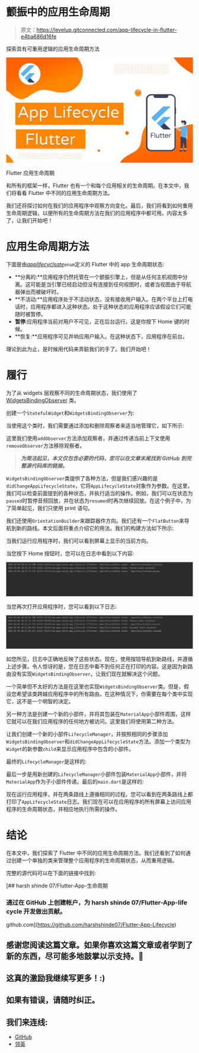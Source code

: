 # 颤振中的应用生命周期

> 原文：<https://levelup.gitconnected.com/app-lifecycle-in-flutter-e4ba686d16fe>

探索具有可重用逻辑的应用生命周期方法

![](img/efff700fa9e3305c060457fd3b2ce849.png)

Flutter 应用生命周期

和所有的框架一样，Flutter 也有一个和每个应用相关的生命周期。在本文中，我们将看看 Flutter 中不同的应用生命周期方法。

我们还将探讨如何在我们的应用程序中观察方向变化。最后，我们将看到如何重用生命周期逻辑，以便所有的生命周期方法在我们的应用程序中都可用。内容太多了，让我们开始吧！

# 应用生命周期方法

下面是由[*applifecyclsate*](https://api.flutter.dev/flutter/dart-ui/AppLifecycleState-class.html)`enum`定义的 Flutter 中的 app 生命周期状态:

*   **分离的:**应用程序仍然托管在一个颤振引擎上，但是从任何主机视图中分离。这可能是当引擎已经启动但没有连接到任何视图时，或者当视图由于导航器弹出而被破坏时。
*   **不活动:**应用程序处于不活动状态，没有接收用户输入。在两个平台上打电话时，应用程序都进入这种状态。处于这种状态的应用程序应该假设它们可能随时被暂停。
*   **暂停**:应用程序当前对用户不可见，正在后台运行。这是你按下 Home 键的时候。
*   **恢复:**应用程序可见并响应用户输入。在这种状态下，应用程序在前台。

理论到此为止，是时候用代码来弄脏我们的手了。我们开始吧！

# 履行

为了从 widgets 层观察不同的生命周期状态，我们使用了 [WidgetsBindingObserver](https://api.flutter.dev/flutter/widgets/WidgetsBindingObserver-class.html) 类。

创建一个`StatefulWidget`和`WidgetsBindingObserver`为:

当使用这个类时，我们需要通过添加和删除观察者来适当地管理它，如下所示:

这里我们使用`addObserver`方法添加观察者，并通过传递当前上下文使用`removeObserver`方法移除观察者。

> ***为简洁起见，本文仅包含必要的代码，您可以在文章末尾找到 GitHub 到完整源代码库的链接。***

`WidgetsBindingObserver`类提供了各种方法，但是我们感兴趣的是`didChangeAppLifecycleState`，它将`AppLifecycleState`对象作为参数。在这里，我们可以检查前面提到的各种状态，并执行适当的操作。例如，我们可以在状态为`paused`时暂停音频回放，并在状态为`resumed`时再次继续回放。在这个例子中，为了简单起见，我们只使用 print 语句。

我们还使用`OrientationBuilder`来跟踪器件方向。我们还有一个`FlatButton`来导航到新的路线。本文后面将重点介绍它的用法。我们的构建方法如下所示:

当我们运行应用程序时，我们可以看到屏幕上显示的当前方向。

当您按下 Home 按钮时，您可以在日志中看到以下内容:

![](img/af4b12ab7a14459cf7d6ea38a785c6d6.png)

当您再次打开应用程序时，您可以看到以下日志:

![](img/cf9023416f9a251b0081b0d89e92bd08.png)

如您所见，日志中正确地反映了这些状态。现在，使用按钮导航到新路线，并遵循上述步骤。令人惊讶的是，您在日志中看不到任何正在打印的内容。这是因为新路由没有实现`WidgetsBindingObserver`。让我们现在就解决这个问题。

一个简单但不太好的方法是在这里也实现`WidgetsBindingObserver`类。但是，假设您希望该类跨越应用程序中的所有路由。在这种情况下，你需要在每个类中实现它，这不是一个明智的决定。

另一种方法是创建一个新的小部件，并将其包装在`MaterialApp`小部件周围，这样它就可以在我们应用程序的任何地方被访问。这里我们将使用第二种方法。

让我们创建一个新的小部件`LifecycleManager`，并按照相同的步骤添加`WidgetsBindingObserver`和`didChangeAppLifecycleState`方法。添加一个类型为`Widget`的新参数`child`来显示应用程序中包含的小部件。

最终的`LifecycleManager`是这样的:

最后一步是用新创建的`LifecycleManager`小部件包装`MaterialApp`小部件，并将`MaterialApp`作为子小部件传递。最后的`main.dart`是这样的:

现在运行应用程序，并在两条路线上遵循相同的过程。您可以看到在两条路线上都打印了`AppLifecycleState`日志。我们现在可以在应用程序的所有屏幕上访问应用程序的生命周期状态，并相应地执行所需的操作。

# 结论

在本文中，我们探索了 Flutter 中不同的应用生命周期方法。我们还看到了如何通过创建一个单独的类来管理整个应用程序的生命周期状态，从而重用逻辑。

完整的源代码可以在下面的链接中找到:

[](https://github.com/harshshinde07/Flutter-App-Lifecycle) [## harsh shinde 07/Flutter-App-生命周期

### 通过在 GitHub 上创建帐户，为 harsh shinde 07/Flutter-App-life cycle 开发做出贡献。

github.com](https://github.com/harshshinde07/Flutter-App-Lifecycle) 

## 感谢您阅读这篇文章。如果你喜欢这篇文章或者学到了新的东西，尽可能多地鼓掌以示支持。👏

## 这真的激励我继续写更多！:)

## 如果有错误，请随时纠正。

## 我们来连线:

*   [GitHub](https://github.com/harshshinde07/)
*   [领英](https://www.linkedin.com/in/harshshinde07/)